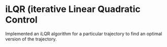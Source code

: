 # iLQR (iterative Linear Quadratic Control

Implemented an iLQR algorithm for a particular trajectory to find an optimal version of the trajectory. 
